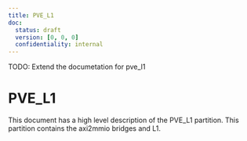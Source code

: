 ```yaml
---
title: PVE_L1
doc:
  status: draft
  version: [0, 0, 0]
  confidentiality: internal
---
```


TODO: Extend the documetation for pve_l1

# PVE\_L1

This document has a high level description of the PVE\_L1 partition. This partition contains the axi2mmio bridges and L1.
